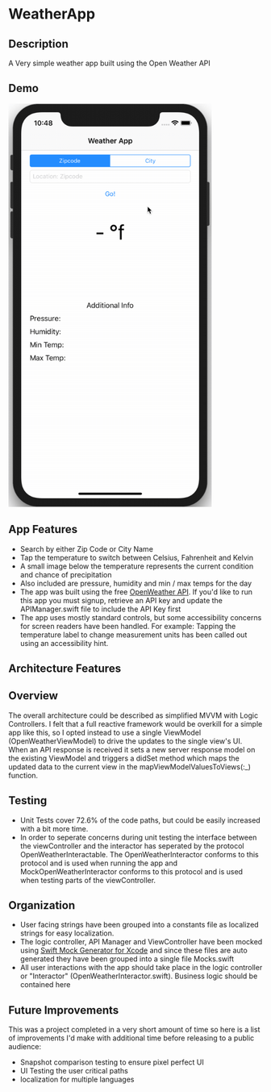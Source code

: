 # WeatherApp

## Description

A Very simple weather app built using the Open Weather API

## Demo

<img src="https://github.com/normand1/WeatherApp/blob/master/ReadmeAssets/WeatherAppDemo.gif" alt="drawing" height="800"/>

## App Features

- Search by either Zip Code or City Name
- Tap the temperature to switch between Celsius, Fahrenheit and Kelvin
- A small image below the temperature represents the current condition and chance of precipitation
- Also included are pressure, humidity and min / max temps for the day
- The app was built using the free [OpenWeather API](https://home.openweathermap.org). If you'd like to run this app you must signup, retrieve an API key and update the APIManager.swift file to include the API Key first
- The app uses mostly standard controls, but some accessibility concerns for screen readers have been handled. For example: Tapping the temperature label to change measurement units has been called out using an accessibility hint.

## Architecture Features

## Overview
The overall architecture could be described as simplified MVVM with Logic Controllers.
I felt that a full reactive framework would be overkill for a simple app like this, so I opted instead to use a single ViewModel (OpenWeatherViewModel) to drive the updates to the single view's UI. When an API response is received it sets a new server response model on the existing ViewModel and triggers a didSet method which maps the updated data to the current view in the mapViewModelValuesToViews(:_) function.

## Testing
- Unit Tests cover 72.6% of the code paths, but could be easily increased with a bit more time.
- In order to seperate concerns during unit testing the interface between the viewController and the interactor has seperated by the protocol OpenWeatherInteractable. The OpenWeatherInteractor conforms to this protocol and is used when running the app and MockOpenWeatherInteractor conforms to this protocol and is used when testing parts of the viewController. 

## Organization
- User facing strings have been grouped into a constants file as localized strings for easy localization.
- The logic controller, API Manager and ViewController have been mocked using [Swift Mock Generator for Xcode](https://github.com/seanhenry/SwiftMockGeneratorForXcode) and since these files are auto generated they have been grouped into a single file Mocks.swift
- All user interactions with the app should take place in the logic controller or "Interactor" (OpenWeatherInteractor.swift). Business logic should be contained here

## Future Improvements
This was a project completed in a very short amount of time so here is a list of improvements I'd make with additional time before releasing to a public audience:

- Snapshot comparison testing to ensure pixel perfect UI
- UI Testing the user critical paths
- localization for multiple languages
